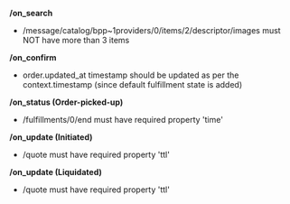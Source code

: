 **/on_search**
- /message/catalog/bpp~1providers/0/items/2/descriptor/images must NOT have more than 3 items

**/on_confirm**
- order.updated_at timestamp should be updated as per the context.timestamp (since default fulfillment state is added)

**/on_status (Order-picked-up)**
- /fulfillments/0/end must have required property 'time'

**/on_update (Initiated)**
- /quote must have required property 'ttl'

**/on_update (Liquidated)**
- /quote must have required property 'ttl'

